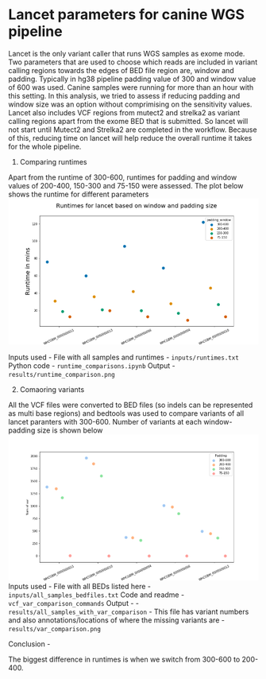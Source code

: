 # Lancet parameters for canine WGS pipeline 

Lancet is the only variant caller that runs WGS samples as exome mode. Two parameters that are  used to choose which reads are included in variant calling regions towards the edges of BED file region are, window and padding. Typically in hg38 pipeline padding value of 300 and window value of 600 was used. Canine samples were running for more than an hour with this setting. In this analysis, we tried to  assess if reducing padding and window size was an option without comprimising on the sensitivity values. Lancet also includes VCF regions from mutect2 and strelka2 as variant calling regions apart from the exome BED that is submitted. So lancet will not start until Mutect2 and Strelka2 are completed in the workflow. Because of this, reducing time on lancet will help reduce the overall runtime it takes for the whole pipeline. 

1. Comparing runtimes 

Apart from the runtime of 300-600, runtimes for padding and window values of 200-400, 150-300 and 75-150 were  assessed. The plot  below shows the runtime for different parameters 
![](results/runtime_comparison.png)

Inputs used - File with all samples and runtimes - `inputs/runtimes.txt`
Python code - `runtime_comparisons.ipynb`
Output - `results/runtime_comparison.png`

2. Comaoring variants

All the  VCF files were converted to BED files (so indels can be represented as multi base regions) and bedtools was used to compare variants of all lancet paranters with 300-600. Number of variants at each window-padding size is shown below
![](results/var_comparison.png)
Inputs used - File with all BEDs listed here - `inputs/all_samples_bedfiles.txt`
Code and readme - `vcf_var_comparison_commands`
Output - 
    - `results/all_samples_with_var_comparison` - This file has variant numbers  and also annotations/locations of where  the missing variants are
    - `results/var_comparison.png`

Conclusion - 

The biggest difference in runtimes is when we switch  from 300-600 to 200-400. 

    